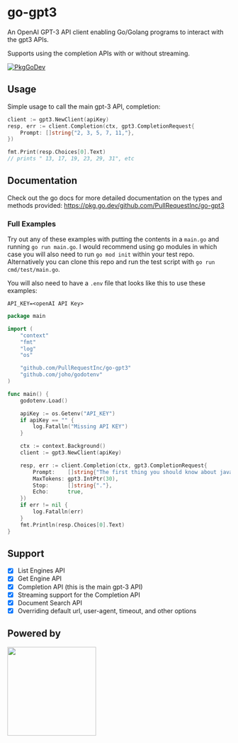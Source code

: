 # go-gpt3

An OpenAI GPT-3 API client enabling Go/Golang programs to interact with the gpt3 APIs.

Supports using the completion APIs with or without streaming.

[![PkgGoDev](https://pkg.go.dev/badge/github.com/PullRequestInc/go-gpt3)](https://pkg.go.dev/github.com/PullRequestInc/go-gpt3)

## Usage

Simple usage to call the main gpt-3 API, completion:

```go
client := gpt3.NewClient(apiKey)
resp, err := client.Completion(ctx, gpt3.CompletionRequest{
    Prompt: []string{"2, 3, 5, 7, 11,"},
})

fmt.Print(resp.Choices[0].Text)
// prints " 13, 17, 19, 23, 29, 31", etc
```

## Documentation

Check out the go docs for more detailed documentation on the types and methods provided: https://pkg.go.dev/github.com/PullRequestInc/go-gpt3

### Full Examples

Try out any of these examples with putting the contents in a `main.go` and running `go run main.go`.
I would recommend using go modules in which case you will also need to run `go mod init` within your
test repo. Alternatively you can clone this repo and run the test script with `go run cmd/test/main.go`.

You will also need to have a `.env` file that looks like this to use these examples:

```
API_KEY=<openAI API Key>
```

```go
package main

import (
	"context"
	"fmt"
	"log"
	"os"

	"github.com/PullRequestInc/go-gpt3"
	"github.com/joho/godotenv"
)

func main() {
	godotenv.Load()

	apiKey := os.Getenv("API_KEY")
	if apiKey == "" {
		log.Fatalln("Missing API KEY")
	}

	ctx := context.Background()
	client := gpt3.NewClient(apiKey)

	resp, err := client.Completion(ctx, gpt3.CompletionRequest{
		Prompt:    []string{"The first thing you should know about javascript is"},
		MaxTokens: gpt3.IntPtr(30),
		Stop:      []string{"."},
		Echo:      true,
	})
	if err != nil {
		log.Fatalln(err)
	}
	fmt.Println(resp.Choices[0].Text)
}
```

## Support

- [x] List Engines API
- [x] Get Engine API
- [x] Completion API (this is the main gpt-3 API)
- [x] Streaming support for the Completion API
- [x] Document Search API
- [x] Overriding default url, user-agent, timeout, and other options

## Powered by

[<img src="https://www.pullrequest.com/images/pullrequest-logo.svg" width="200">](https://www.pullrequest.com)
